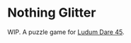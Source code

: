 # Nothing Glitter

WIP. A puzzle game for [Ludum Dare 45](https://ldjam.com/events/ludum-dare/45/nothing-glitter).
